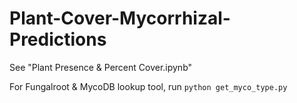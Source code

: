 ﻿# Plant-Cover-Mycorrhizal-Predictions
See "Plant Presence & Percent Cover.ipynb"

For Fungalroot & MycoDB lookup tool, run `python get_myco_type.py`
